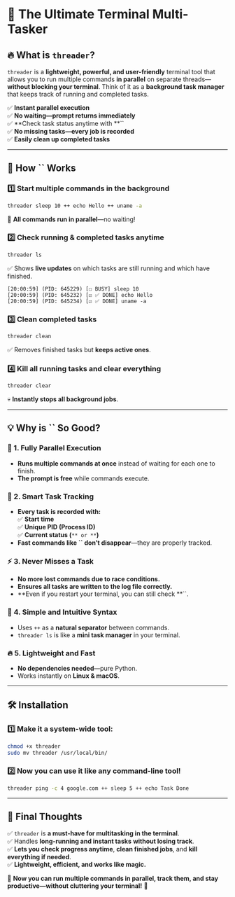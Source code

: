 # **🚀 The Ultimate Terminal Multi-Tasker**

## **🔥 What is **`threader`**?**

`threader` is a **lightweight, powerful, and user-friendly** terminal tool that allows you to run multiple commands **in parallel** on separate threads—**without blocking your terminal**. Think of it as a **background task manager** that keeps track of running and completed tasks.

✅ **Instant parallel execution**\
✅ **No waiting—prompt returns immediately**\
✅ **Check task status anytime with **``\
✅ **No missing tasks—every job is recorded**\
✅ **Easily clean up completed tasks**

---

## **🎯 How **``** Works**

### **1️⃣ Start multiple commands in the background**

```sh
threader sleep 10 ++ echo Hello ++ uname -a
```

🎯 **All commands run in parallel**—no waiting!

### **2️⃣ Check running & completed tasks anytime**

```sh
threader ls
```

✅ Shows **live updates** on which tasks are still running and which have finished.

```
[20:00:59] (PID: 645229) [☐ BUSY] sleep 10
[20:00:59] (PID: 645232) [☑ ✅ DONE] echo Hello
[20:00:59] (PID: 645234) [☑ ✅ DONE] uname -a
```

### **3️⃣ Clean completed tasks**

```sh
threader clean
```

✅ Removes finished tasks but **keeps active ones**.

### **4️⃣ Kill all running tasks and clear everything**

```sh
threader clear
```

💀 **Instantly stops all background jobs**.

---

## **💡 Why is **``** So Good?**

### **🚀 1. Fully Parallel Execution**

- **Runs multiple commands at once** instead of waiting for each one to finish.
- **The prompt is free** while commands execute.

### **📝 2. Smart Task Tracking**

- **Every task is recorded with:**\
  ✅ **Start time**\
  ✅ **Unique PID (Process ID)**\
  ✅ **Current status (**``** or **``**)**
- **Fast commands like **``** don’t disappear**—they are properly tracked.

### **⚡ 3. Never Misses a Task**

- **No more lost commands due to race conditions.**
- **Ensures all tasks are written to the log file correctly.**
- **Even if you restart your terminal, you can still check **``.

### **💎 4. Simple and Intuitive Syntax**

- Uses `++` as a **natural separator** between commands.
- `threader ls` is like a **mini task manager** in your terminal.

### **🔥 5. Lightweight and Fast**

- **No dependencies needed**—pure Python.
- Works instantly on **Linux & macOS**.

---

## **🛠️ Installation**

### **1️⃣ Make it a system-wide tool:**

```sh
chmod +x threader
sudo mv threader /usr/local/bin/
```

### **2️⃣ Now you can use it like any command-line tool!**

```sh
threader ping -c 4 google.com ++ sleep 5 ++ echo Task Done
```

---

## **🎯 Final Thoughts**

✅ `threader` is **a must-have for multitasking in the terminal**.\
✅ Handles **long-running and instant tasks** **without losing track**.\
✅ **Lets you check progress anytime**, **clean finished jobs**, and **kill everything if needed**.\
✅ **Lightweight, efficient, and works like magic.**

🚀 **Now you can run multiple commands in parallel, track them, and stay productive—without cluttering your terminal!** 🎯
